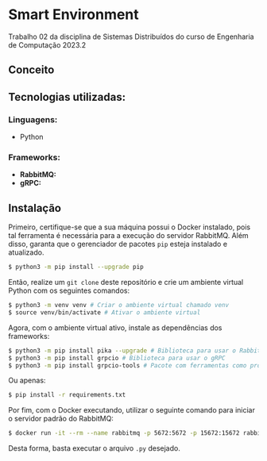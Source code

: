 # Smart Environment

Trabalho 02 da disciplina de Sistemas Distribuídos do curso de Engenharia de Computação 2023.2

## Conceito

## Tecnologias utilizadas:

### Linguagens:

- Python

### Frameworks:

- **RabbitMQ:**
- **gRPC:**

## Instalação

Primeiro, certifique-se que a sua máquina possui o Docker instalado, pois tal ferramenta é necessária para a execução do servidor RabbitMQ. Além disso, garanta que o gerenciador de pacotes `pip` esteja instalado e atualizado.

```bash
$ python3 -m pip install --upgrade pip
```

Então, realize um `git clone` deste repositório e crie um ambiente virtual Python com os seguintes comandos:

```bash
$ python3 -m venv venv # Criar o ambiente virtual chamado venv
$ source venv/bin/activate # Ativar o ambiente virtual
```

Agora, com o ambiente virtual ativo, instale as dependências dos frameworks:

```bash
$ python3 -m pip install pika --upgrade # Biblioteca para usar o RabbitMQ
$ python3 -m pip install grpcio # Biblioteca para usar o gRPC
$ python3 -m pip install grpcio-tools # Pacote com ferramentas como protobuf
```

Ou apenas:

```bash
$ pip install -r requirements.txt
```

Por fim, com o Docker executando, utilizar o seguinte comando para iniciar o servidor padrão do RabbitMQ:

```bash
$ docker run -it --rm --name rabbitmq -p 5672:5672 -p 15672:15672 rabbitmq:3.12-management
```

Desta forma, basta executar o arquivo `.py` desejado.
